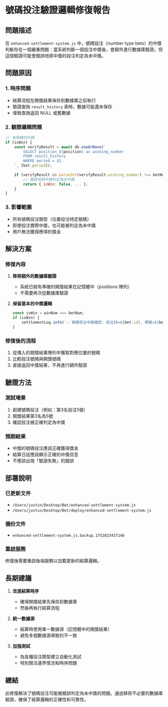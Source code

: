 # 號碼投注驗證邏輯修復報告

## 問題描述
在 `enhanced-settlement-system.js` 中，號碼投注（number type bets）的中獎判斷存在一個嚴重問題：當系統判斷一個投注中獎後，會額外進行數據庫驗證，但這個驗證可能會錯誤地將中獎的投注判定為未中獎。

## 問題原因

### 1. 時序問題
- 結算流程在開獎結果保存到數據庫之前執行
- 驗證查詢 `result_history` 表時，數據可能還未保存
- 導致查詢返回 NULL 或舊數據

### 2. 驗證邏輯問題
```javascript
// 有問題的代碼
if (isWin) {
    const verifyResult = await db.oneOrNone(`
        SELECT position_${position} as winning_number
        FROM result_history
        WHERE period = $1
    `, [bet.period]);
    
    if (verifyResult && parseInt(verifyResult.winning_number) !== betNum) {
        // 錯誤地將中獎判定為未中獎
        return { isWin: false, ... };
    }
}
```

### 3. 影響範圍
- 所有號碼投注類型（位置投注特定號碼）
- 即使投注實際中獎，也可能被判定為未中獎
- 用戶無法獲得應得的獎金

## 解決方案

### 修復內容
1. **移除額外的數據庫驗證**
   - 系統已經有準確的開獎結果在記憶體中（positions 陣列）
   - 不需要再次從數據庫驗證

2. **保留基本的中獎邏輯**
   ```javascript
   const isWin = winNum === betNum;
   if (isWin) {
       settlementLog.info(`✅ 號碼投注中獎確認: 投注ID=${bet.id}, 期號=${bet.period}, 位置${position}, 投注${betNum}=開獎${winNum}`);
   }
   ```

### 修復後的流程
1. 從傳入的開獎結果陣列中獲取對應位置的號碼
2. 比較投注號碼與開獎號碼
3. 直接返回中獎結果，不再進行額外驗證

## 驗證方法

### 測試場景
1. 創建號碼投注（例如：第3名投注5號）
2. 開獎結果第3名為5號
3. 確認投注被正確判定為中獎

### 預期結果
- 中獎的號碼投注應該正確獲得獎金
- 結算日誌應該顯示正確的中獎信息
- 不應該出現「驗證失敗」的錯誤

## 部署說明

### 已更新文件
- `/Users/justin/Desktop/Bet/enhanced-settlement-system.js`
- `/Users/justin/Desktop/Bet/deploy/enhanced-settlement-system.js`

### 備份文件
- `enhanced-settlement-system.js.backup.1752823437146`

### 重啟服務
修復後需要重啟後端服務以加載更新的結算邏輯。

## 長期建議

1. **改進結算時序**
   - 確保開獎結果先保存到數據庫
   - 然後再執行結算流程

2. **統一數據源**
   - 結算時使用單一數據源（記憶體中的開獎結果）
   - 避免多個數據源導致的不一致

3. **加強測試**
   - 為各種投注類型建立自動化測試
   - 特別關注邊界情況和時序問題

## 總結
此修復解決了號碼投注可能被錯誤判定為未中獎的問題。通過移除不必要的數據庫驗證，確保了結算邏輯的正確性和可靠性。